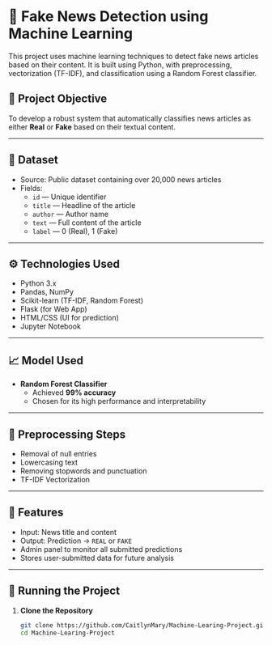 # 📰 Fake News Detection using Machine Learning

This project uses machine learning techniques to detect fake news articles based on their content. It is built using Python, with preprocessing, vectorization (TF-IDF), and classification using a Random Forest classifier.

## 📌 Project Objective

To develop a robust system that automatically classifies news articles as either **Real** or **Fake** based on their textual content.

---

## 📂 Dataset

- Source: Public dataset containing over 20,000 news articles
- Fields:
  - `id` — Unique identifier
  - `title` — Headline of the article
  - `author` — Author name
  - `text` — Full content of the article
  - `label` — 0 (Real), 1 (Fake)

---

## ⚙️ Technologies Used

- Python 3.x
- Pandas, NumPy
- Scikit-learn (TF-IDF, Random Forest)
- Flask (for Web App)
- HTML/CSS (UI for prediction)
- Jupyter Notebook

---

## 📈 Model Used

- **Random Forest Classifier**
  - Achieved **99% accuracy**
  - Chosen for its high performance and interpretability

---

## 🧪 Preprocessing Steps

- Removal of null entries
- Lowercasing text
- Removing stopwords and punctuation
- TF-IDF Vectorization

---

## 🧠 Features

- Input: News title and content
- Output: Prediction → `REAL` or `FAKE`
- Admin panel to monitor all submitted predictions
- Stores user-submitted data for future analysis

---

## 🚀 Running the Project

1. **Clone the Repository**  
   ```bash
   git clone https://github.com/CaitlynMary/Machine-Learing-Project.git
   cd Machine-Learing-Project

